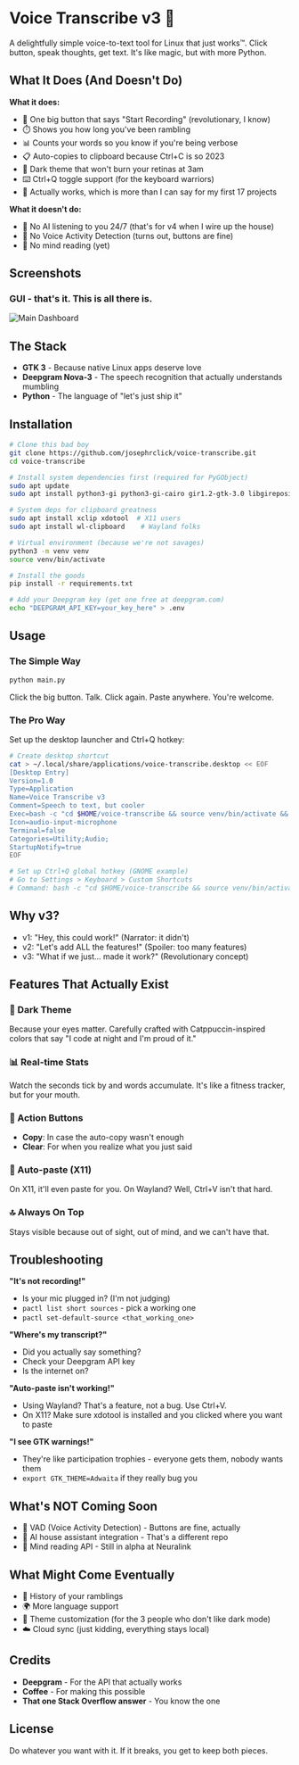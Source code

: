 # Voice Transcribe v3 🎤

A delightfully simple voice-to-text tool for Linux that just works™. Click button, speak thoughts, get text. It's like magic, but with more Python.

## What It Does (And Doesn't Do)

**What it does:**
- 🔴 One big button that says "Start Recording" (revolutionary, I know)
- ⏱️ Shows you how long you've been rambling
- 📊 Counts your words so you know if you're being verbose
- 📋 Auto-copies to clipboard because Ctrl+C is so 2023
- 🎨 Dark theme that won't burn your retinas at 3am
- ⌨️ Ctrl+Q toggle support (for the keyboard warriors)
- 🚀 Actually works, which is more than I can say for my first 17 projects

**What it doesn't do:**
- 🤖 No AI listening to you 24/7 (that's for v4 when I wire up the house)
- 🎯 No Voice Activity Detection (turns out, buttons are fine)
- 🔮 No mind reading (yet)

## Screenshots

### GUI - that's it. This is all there is.
![Main Dashboard](./images/ss1.png)

## The Stack

- **GTK 3** - Because native Linux apps deserve love
- **Deepgram Nova-3** - The speech recognition that actually understands mumbling
- **Python** - The language of "let's just ship it"

## Installation

```bash
# Clone this bad boy
git clone https://github.com/josephrclick/voice-transcribe.git
cd voice-transcribe

# Install system dependencies first (required for PyGObject)
sudo apt update
sudo apt install python3-gi python3-gi-cairo gir1.2-gtk-3.0 libgirepository-2.0-dev

# System deps for clipboard greatness
sudo apt install xclip xdotool  # X11 users
sudo apt install wl-clipboard    # Wayland folks

# Virtual environment (because we're not savages)
python3 -m venv venv
source venv/bin/activate

# Install the goods
pip install -r requirements.txt

# Add your Deepgram key (get one free at deepgram.com)
echo "DEEPGRAM_API_KEY=your_key_here" > .env
```

## Usage

### The Simple Way
```bash
python main.py
```

Click the big button. Talk. Click again. Paste anywhere. You're welcome.

### The Pro Way
Set up the desktop launcher and Ctrl+Q hotkey:

```bash
# Create desktop shortcut
cat > ~/.local/share/applications/voice-transcribe.desktop << EOF
[Desktop Entry]
Version=1.0
Type=Application
Name=Voice Transcribe v3
Comment=Speech to text, but cooler
Exec=bash -c "cd $HOME/voice-transcribe && source venv/bin/activate && python main.py"
Icon=audio-input-microphone
Terminal=false
Categories=Utility;Audio;
StartupNotify=true
EOF

# Set up Ctrl+Q global hotkey (GNOME example)
# Go to Settings > Keyboard > Custom Shortcuts
# Command: bash -c "cd $HOME/voice-transcribe && source venv/bin/activate && python main.py toggle"
```

## Why v3?

- v1: "Hey, this could work!" (Narrator: it didn't)
- v2: "Let's add ALL the features!" (Spoiler: too many features)
- v3: "What if we just... made it work?" (Revolutionary concept)

## Features That Actually Exist

### 🎨 Dark Theme
Because your eyes matter. Carefully crafted with Catppuccin-inspired colors that say "I code at night and I'm proud of it."

### 📊 Real-time Stats
Watch the seconds tick by and words accumulate. It's like a fitness tracker, but for your mouth.

### 🔄 Action Buttons
- **Copy**: In case the auto-copy wasn't enough
- **Clear**: For when you realize what you just said

### 🎯 Auto-paste (X11)
On X11, it'll even paste for you. On Wayland? Well, Ctrl+V isn't that hard.

### 🔝 Always On Top
Stays visible because out of sight, out of mind, and we can't have that.

## Troubleshooting

**"It's not recording!"**
- Is your mic plugged in? (I'm not judging)
- `pactl list short sources` - pick a working one
- `pactl set-default-source <that_working_one>`

**"Where's my transcript?"**
- Did you actually say something?
- Check your Deepgram API key
- Is the internet on?

**"Auto-paste isn't working!"**
- Using Wayland? That's a feature, not a bug. Use Ctrl+V.
- On X11? Make sure xdotool is installed and you clicked where you want to paste

**"I see GTK warnings!"**
- They're like participation trophies - everyone gets them, nobody wants them
- `export GTK_THEME=Adwaita` if they really bug you

## What's NOT Coming Soon

- 🎯 VAD (Voice Activity Detection) - Buttons are fine, actually
- 🤖 AI house assistant integration - That's a different repo
- 🧠 Mind reading API - Still in alpha at Neuralink

## What Might Come Eventually

- 📝 History of your ramblings
- 🌍 More language support
- 🎨 Theme customization (for the 3 people who don't like dark mode)
- ☁️ Cloud sync (just kidding, everything stays local)

## Credits

- **Deepgram** - For the API that actually works
- **Coffee** - For making this possible
- **That one Stack Overflow answer** - You know the one

## License

Do whatever you want with it. If it breaks, you get to keep both pieces.